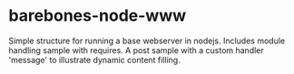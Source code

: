 barebones-node-www
==================

Simple structure for running a base webserver in nodejs.  Includes module handling sample with requires.
A post sample with a custom handler 'message' to illustrate dynamic content filling.
